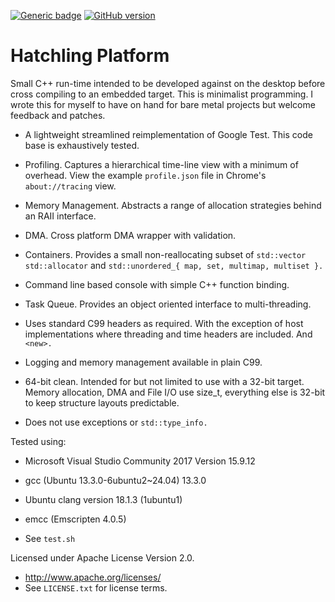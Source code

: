 [![Generic badge](https://img.shields.io/badge/hatchling-platform-blue.svg)](https://github.com/whatchamacallem/hatchlingplatform)
[![GitHub version](https://badge.fury.io/gh/whatchamacallem%2Fhatchlingplatform.svg)](http://badge.fury.io/gh/whatchamacallem%2Fhatchlingplatform)

# Hatchling Platform

Small C++ run-time intended to be developed against on the desktop before cross
compiling to an embedded target.  This is minimalist programming.  I wrote this for
myself to have on hand for bare metal projects but welcome feedback and patches.

 * A lightweight streamlined reimplementation of Google Test.  This code base is
   exhaustively tested.

 * Profiling.  Captures a hierarchical time-line view with a minimum of
   overhead.  View the example `profile.json` file in Chrome's
   `about://tracing` view.

 * Memory Management.  Abstracts a range of allocation strategies behind an
   RAII interface.

 * DMA.  Cross platform DMA wrapper with validation.

 * Containers.  Provides a small non-reallocating subset of
   `std::vector` `std::allocator` and `std::unordered_{ map, set, multimap,
   multiset }.`

 * Command line based console with simple C++ function binding.
 
 * Task Queue.  Provides an object oriented interface to multi-threading.

 * Uses standard C99 headers as required.  With the exception of host
   implementations where threading and time headers are included.  And
   `<new>.`

 * Logging and memory management available in plain C99.

  * 64-bit clean.  Intended for but not limited to use with a 32-bit
   target.  Memory allocation, DMA and File I/O use size_t, everything
   else is 32-bit to keep structure layouts predictable.

 * Does not use exceptions or `std::type_info.`

Tested using:
 * Microsoft Visual Studio Community 2017 Version 15.9.12
 * gcc (Ubuntu 13.3.0-6ubuntu2~24.04) 13.3.0
 * Ubuntu clang version 18.1.3 (1ubuntu1)
 * emcc (Emscripten 4.0.5)

 * See `test.sh` 

Licensed under Apache License Version 2.0.
 * http://www.apache.org/licenses/
 * See `LICENSE.txt` for license terms.
